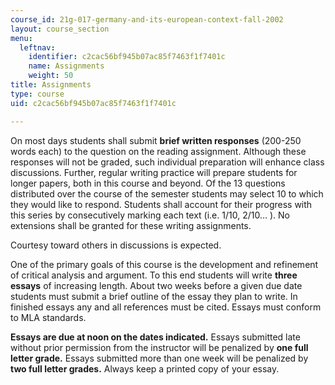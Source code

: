 ```yaml
---
course_id: 21g-017-germany-and-its-european-context-fall-2002
layout: course_section
menu:
  leftnav:
    identifier: c2cac56bf945b07ac85f7463f1f7401c
    name: Assignments
    weight: 50
title: Assignments
type: course
uid: c2cac56bf945b07ac85f7463f1f7401c

---
```


On most days students shall submit **brief written responses** (200-250 words each) to the question on the reading assignment. Although these responses will not be graded, such individual preparation will enhance class discussions. Further, regular writing practice will prepare students for longer papers, both in this course and beyond. Of the 13 questions distributed over the course of the semester students may select 10 to which they would like to respond. Students shall account for their progress with this series by consecutively marking each text (i.e. 1/10, 2/10… ). No extensions shall be granted for these writing assignments. 

Courtesy toward others in discussions is expected.

One of the primary goals of this course is the development and refinement of critical analysis and argument. To this end students will write **three essays** of increasing length. About two weeks before a given due date students must submit a brief outline of the essay they plan to write. In finished essays any and all references must be cited. Essays must conform to MLA standards.

**Essays are due at noon on the dates indicated.** Essays submitted late without prior permission from the instructor will be penalized by **one full letter grade.** Essays submitted more than one week will be penalized by **two full letter grades.** Always keep a printed copy of your essay.